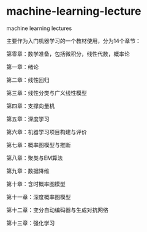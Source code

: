 # machine-learning-lecture
machine learning lectures

主要作为入门机器学习的一个教材使用，分为14个章节：

第零章：数学准备，包括微积分，线性代数，概率论

第一章：绪论

第二章：线性回归

第三章：线性分类与广义线性模型

第四章：支撑向量机

第五章：深度学习

第六章：机器学习项目构建与评价

第七章：概率图模型与推断

第八章：聚类与EM算法

第九章：数据降维

第十章：含时概率图模型

第十一章：深度概率图模型

第十二章：变分自动编码器与生成对抗网络

第十三章：强化学习
